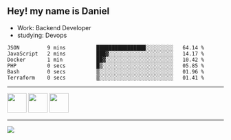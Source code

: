 ## Hey! my name is Daniel

- Work: Backend Developer
- studying: Devops

<!--START_SECTION:waka-->

```text
JSON         9 mins          ████████████████░░░░░░░░░   64.14 %
JavaScript   2 mins          ███▓░░░░░░░░░░░░░░░░░░░░░   14.17 %
Docker       1 min           ██▓░░░░░░░░░░░░░░░░░░░░░░   10.42 %
PHP          0 secs          █▒░░░░░░░░░░░░░░░░░░░░░░░   05.85 %
Bash         0 secs          ▒░░░░░░░░░░░░░░░░░░░░░░░░   01.96 %
Terraform    0 secs          ▒░░░░░░░░░░░░░░░░░░░░░░░░   01.41 %
```

<!--END_SECTION:waka-->
    

<hr>
<div>
    <img height="45" src="https://img.icons8.com/color/48/000000/nodejs.png"/>
    <img height="45" src="https://www.vectorlogo.zone/logos/golang/golang-ar21.svg">
    <img height="45" src="https://www.vectorlogo.zone/logos/nestjs/nestjs-icon.svg">
</div>
<hr>
<div>
    <a href="https://www.linkedin.com/in/daniel-lucas-bb7b82193/" target="_blank">
        <img src="https://img.shields.io/badge/LinkedIn-0077B5?style=for-the-badge&logo=linkedin&logoColor=white">
    </a>
</div>
